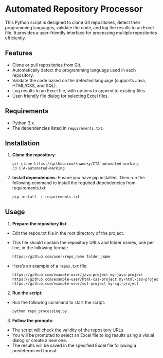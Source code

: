 # Automated Repository Processor

This Python script is designed to clone Git repositories, detect their programming languages, validate the code, and log the results to an Excel file. It provides a user-friendly interface for processing multiple repositories efficiently.

## Features

- Clone or pull repositories from Git.
- Automatically detect the programming language used in each repository.
- Validate the code based on the detected language (supports Java, HTML/CSS, and SQL).
- Log results to an Excel file, with options to append to existing files.
- User-friendly file dialog for selecting Excel files.

## Requirements

- Python 3.x
- The dependencies listed in `requirements.txt`.

## Installation

1. **Clone the repository**:

   ```bash
   git clone https://github.com/kawooky/CTA-automated-marking
   cd CTA-automated-marking
   ```

2. **Install dependencies**: Ensure you have pip installed. Then run the following command to install the required dependencies from requirements.txt:
   ```bash
   pip install -r requirements.txt
   ```

## Usage

1. **Prepare the repository list**:

- Edit the repos.txt file in the root directory of the project.
- This file should contain the repository URLs and folder names, one per line, in the following format:

  ```txt
  https://github.com/user/repo_name folder_name
  ```

- Here’s an example of a `repos.txt` file:

  ```txt
  https://github.com/example-user/java-project my-java-project
  https://github.com/example-user/html-css-project my-html-css-project
  https://github.com/example-user/sql-project my-sql-project
  ```

2. **Run the script**:

- Run the following command to start the script:

  ```bash
  python repo_processing.py
  ```

3. **Follow the prompts**:

- The script will check the validity of the repository URLs.
- You will be prompted to select an Excel file to log results using a visual dialog or create a new one.
- The results will be saved in the specified Excel file following a predetermined format.
